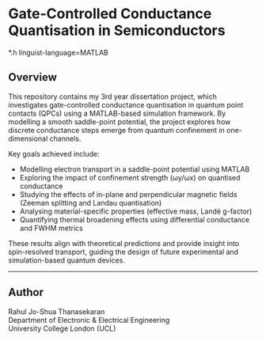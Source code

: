 # Gate-Controlled Conductance Quantisation in Semiconductors
*.h linguist-language=MATLAB
## Overview
This repository contains my 3rd year dissertation project, which investigates gate-controlled conductance quantisation in quantum point contacts (QPCs) using a MATLAB-based simulation framework. By modelling a smooth saddle-point potential, the project explores how discrete conductance steps emerge from quantum confinement in one-dimensional channels.

Key goals achieved include:
- Modelling electron transport in a saddle-point potential using MATLAB  
- Exploring the impact of confinement strength (ωy/ωx) on quantised conductance  
- Studying the effects of in-plane and perpendicular magnetic fields (Zeeman splitting and Landau quantisation)  
- Analysing material-specific properties (effective mass, Landé g-factor)  
- Quantifying thermal broadening effects using differential conductance and FWHM metrics  

These results align with theoretical predictions and provide insight into spin-resolved transport, guiding the design of future experimental and simulation-based quantum devices.

---

## Author
Rahul Jo-Shua Thanasekaran  
Department of Electronic & Electrical Engineering  
University College London (UCL)
